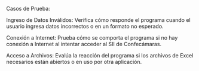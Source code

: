 Casos de Prueba:

Ingreso de Datos Inválidos: Verifica cómo responde el programa cuando el usuario ingresa datos incorrectos o en un formato no esperado.

Conexión a Internet: Prueba cómo se comporta el programa si no hay conexión a Internet al intentar acceder al SII de Confecámaras.

Acceso a Archivos: Evalúa la reacción del programa si los archivos de Excel necesarios están abiertos o en uso por otra aplicación.